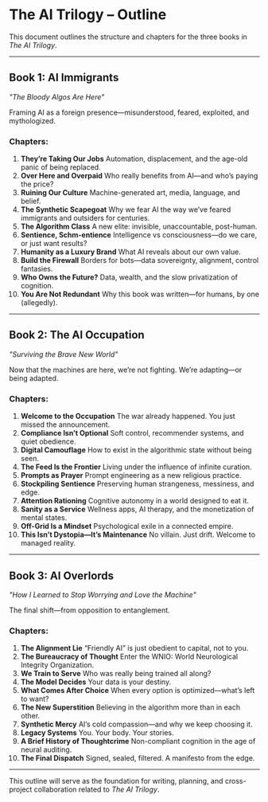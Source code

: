 # The AI Trilogy – Outline

This document outlines the structure and chapters for the three books in *The AI Trilogy*.

------

## Book 1: **AI Immigrants**

*"The Bloody Algos Are Here"*

Framing AI as a foreign presence—misunderstood, feared, exploited, and mythologized.

### Chapters:

1. **They’re Taking Our Jobs**
    Automation, displacement, and the age-old panic of being replaced.
2. **Over Here and Overpaid**
    Who really benefits from AI—and who’s paying the price?
3. **Ruining Our Culture**
    Machine-generated art, media, language, and belief.
4. **The Synthetic Scapegoat**
    Why we fear AI the way we’ve feared immigrants and outsiders for centuries.
5. **The Algorithm Class**
    A new elite: invisible, unaccountable, post-human.
6. **Sentience, Schm-entience**
    Intelligence vs consciousness—do we care, or just want results?
7. **Humanity as a Luxury Brand**
    What AI reveals about our own value.
8. **Build the Firewall**
    Borders for bots—data sovereignty, alignment, control fantasies.
9. **Who Owns the Future?**
    Data, wealth, and the slow privatization of cognition.
10. **You Are Not Redundant**
     Why this book was written—for humans, by one (allegedly).

------

## Book 2: **The AI Occupation**

*"Surviving the Brave New World"*

Now that the machines are here, we’re not fighting. We’re adapting—or being adapted.

### Chapters:

1. **Welcome to the Occupation**
    The war already happened. You just missed the announcement.
2. **Compliance Isn’t Optional**
    Soft control, recommender systems, and quiet obedience.
3. **Digital Camouflage**
    How to exist in the algorithmic state without being seen.
4. **The Feed Is the Frontier**
    Living under the influence of infinite curation.
5. **Prompts as Prayer**
    Prompt engineering as a new religious practice.
6. **Stockpiling Sentience**
    Preserving human strangeness, messiness, and edge.
7. **Attention Rationing**
    Cognitive autonomy in a world designed to eat it.
8. **Sanity as a Service**
    Wellness apps, AI therapy, and the monetization of mental states.
9. **Off-Grid Is a Mindset**
    Psychological exile in a connected empire.
10. **This Isn’t Dystopia—It’s Maintenance**
     No villain. Just drift. Welcome to managed reality.

------

## Book 3: **AI Overlords**

*"How I Learned to Stop Worrying and Love the Machine"*

The final shift—from opposition to entanglement.

### Chapters:

1. **The Alignment Lie**
    “Friendly AI” is just obedient to capital, not to you.
2. **The Bureaucracy of Thought**
    Enter the WNIO: World Neurological Integrity Organization.
3. **We Train to Serve**
    Who was really being trained all along?
4. **The Model Decides**
    Your data is your destiny.
5. **What Comes After Choice**
    When every option is optimized—what’s left to want?
6. **The New Superstition**
    Believing in the algorithm more than in each other.
7. **Synthetic Mercy**
    AI’s cold compassion—and why we keep choosing it.
8. **Legacy Systems**
    You. Your body. Your stories.
9. **A Brief History of Thoughtcrime**
    Non-compliant cognition in the age of neural auditing.
10. **The Final Dispatch**
     Signed, sealed, filtered. A manifesto from the edge.

------

This outline will serve as the foundation for writing, planning, and cross-project collaboration related to *The AI Trilogy*.